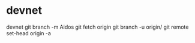 # devnet
devnet
git branch -m Aidos <BRANCH>
git fetch origin
git branch -u origin/<BRANCH> <BRANCH>
git remote set-head origin -a
